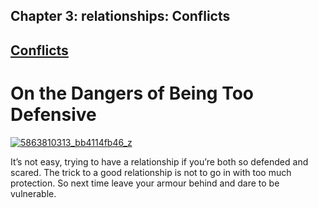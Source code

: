 Chapter  3: relationships: Conflicts
-----------------------------------

[Conflicts](../category/relationships/conflicts/index.html)
-----------------------------------------------------------

On the Dangers of Being Too Defensive
=====================================

[![5863810313\_bb4114fb46\_z](http://i1.wp.com/www.thebookoflife.org/wp-content/uploads/2015/01/5863810313_bb4114fb46_z.jpg?resize=635%2C570)](http://i0.wp.com/www.thebookoflife.org/wp-content/uploads/2015/01/5863810313_bb4114fb46_z.jpg)

It’s not easy, trying to have a relationship if you’re both so defended and scared. The trick to a good relationship is not to go in with too much protection. So next time leave your armour behind and dare to be vulnerable.

